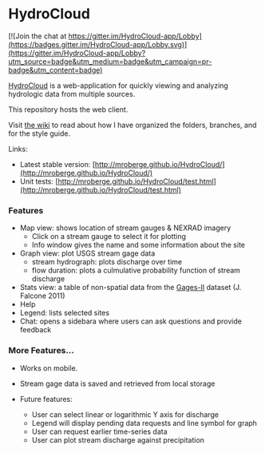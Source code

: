 HydroCloud
==========

[![Join the chat at https://gitter.im/HydroCloud-app/Lobby](https://badges.gitter.im/HydroCloud-app/Lobby.svg)](https://gitter.im/HydroCloud-app/Lobby?utm_source=badge&utm_medium=badge&utm_campaign=pr-badge&utm_content=badge)

[HydroCloud](http://hydrocloud.org) is a web-application for quickly viewing and analyzing hydrologic data from multiple sources.

This repository hosts the web client.

Visit [the wiki](https://github.com/mroberge/HydroCloud/wiki) to read about how I have organized the folders, branches, and for the style guide.

Links:
* Latest stable version: [http://mroberge.github.io/HydroCloud/](http://mroberge.github.io/HydroCloud/)
* Unit tests: [http://mroberge.github.io/HydroCloud/test.html](http://mroberge.github.io/HydroCloud/test.html)

### Features
* Map view: shows location of stream gauges & NEXRAD imagery
  * Click on a stream gauge to select it for plotting
  * Info window gives the name and some information about the site
* Graph view: plot USGS stream gage data
  * stream hydrograph: plots discharge over time
  * flow duration: plots a culmulative probability function of stream discharge
* Stats view: a table of non-spatial data from the [Gages-II](https://water.usgs.gov/GIS/metadata/usgswrd/XML/gagesII_Sept2011.xml) dataset (J. Falcone 2011)
* Help
* Legend: lists selected sites
* Chat: opens a sidebara where users can ask questions and provide feedback

### More Features...
* Works on mobile.
* Stream gage data is saved and retrieved from local storage  

* Future features:
  * User can select linear or logarithmic Y axis for discharge
  * Legend will display pending data requests and line symbol for graph
  * User can request earlier time-series data
  * User can plot stream discharge against precipitation
